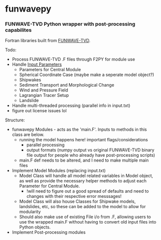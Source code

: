 # funwavepy
### FUNWAVE-TVD Python wrapper with post-processing capabilites
Fortran libraries built from [FUNWAVE-TVD](https://github.com/fengyanshi/FUNWAVE-TVD).

Todo:
- Process FUNWAVE-TVD .F files through F2PY for module use
- Handle [Input Parameters](https://fengyanshi.github.io/build/html/definition.html)
  - Parameters for Central Module
  - Spherical Coordinate Case (maybe make a seperate model object?)
  - Shipwakes
  - Sediment Transport and Morphological Change
  - Wind and Pressure Field
  - Lagrangian Tracer Setup
  - Landslide
- Handle multi-threaded processing (parallel info in input.txt)
- figure out license issues lol

Structure:
- funwavepy Modules - acts as the 'main.F'. Inputs to methods in this class are below.
  - running the model happens here! important flags/considerations
    - parallel processing
    - output formats (numpy output vs original FUNWAVE-TVD binary file output for people who already have post-processing scripts)
  - main.F def needs to be altered, and I need to make multiple main files
- Implement Model Modules (replacing input.txt)
  - Model Class will handle all model related variables in Model object, as well as provide the necessary helper methods to adjust each Parameter for Central Module.
    - !will need to figure out a good spread of defaults and need to changes with their respective error messsages!
  - Model Class will also house Classes for Shipwake models, landslides, etc, so these can be added to the model to allow for modularity
  - Should also make use of existing File i/o from .F, allowing users to use the wrapped main.F without having to convert old input files into Python objects.
- Implement Post-processing modules
